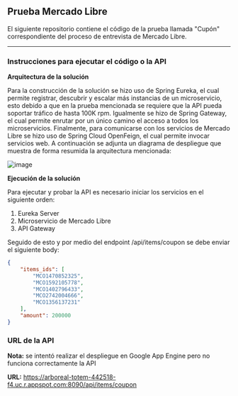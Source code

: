 <h2>Prueba Mercado Libre</h2>

El siguiente repositorio contiene el código de la prueba llamada "Cupón" correspondiente del proceso de entrevista de Mercado Libre.

<hr>

<h3>Instrucciones para ejecutar el código o la API</h3>

**Arquitectura de la solución**

Para la construcción de la solución se hizo uso de Spring Eureka, el cual permite registrar, descubrir y escalar más instancias de un microservicio, esto debido a que en la prueba mencionada se requiere que la API pueda soportar tráfico de hasta 100K rpm.
Igualmente se hizo de Spring Gateway, el cual permite enrutar por un único camino el acceso a todos los microservicios. Finalmente, para comunicarse con los servicios de Mercado Libre se hizo uso de Spring Cloud OpenFeign, el cual permite invocar servicios web. A continuación se adjunta un diagrama de despliegue que muestra de forma resumida la arquitectura mencionada:

![image](https://github.com/user-attachments/assets/968dac2d-e8e5-42a6-aa05-6d23d8ed0232)

**Ejecución de la solución**

Para ejecutar y probar la API es necesario iniciar los servicios en el siguiente orden:

<ol>
  <li>Eureka Server</li>
  <li>Microservicio de Mercado Libre</li>
  <li>API Gateway</li>
</ol>

Seguido de esto y por medio del endpoint /api/items/coupon se debe enviar el siguiente body:

```json
{
    "items_ids": [
        "MCO1470852325",
        "MCO1592105778",
        "MCO1402796433",
        "MCO2742004666",
        "MCO1356137231"
    ],
    "amount": 200000
}
```

<h3>URL de la API</h3>

**Nota:** se intentó realizar el despliegue en Google App Engine pero no funciona correctamente la API

**URL:** https://arboreal-totem-442518-f4.uc.r.appspot.com:8090/api/items/coupon
